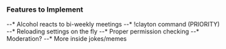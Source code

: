 ### Features to Implement

--* Alcohol reacts to bi-weekly meetings
--* !clayton command (PRIORITY)
--* Reloading settings on the fly
--* Proper permission checking
--* Moderation?
--* More inside jokes/memes
